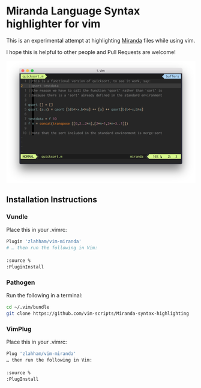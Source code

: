# Miranda Language Syntax highlighter for vim

This is an experimental attempt at highlighting [Miranda](https://en.wikipedia.org/wiki/Miranda_(programming_language)) files while using vim.

I hope this is helpful to other people and Pull Requests are welcome!

![Preview in vim](./readme.png)

## Installation Instructions

### Vundle
Place this in your .vimrc:

```sh
Plugin 'zlahham/vim-miranda'
# … then run the following in Vim:

:source %
:PluginInstall
```

### Pathogen
Run the following in a terminal:

```sh
cd ~/.vim/bundle
git clone https://github.com/vim-scripts/Miranda-syntax-highlighting
```

### VimPlug
Place this in your .vimrc:

```sh
Plug 'zlahham/vim-miranda'
… then run the following in Vim:

:source %
:PlugInstall
```
